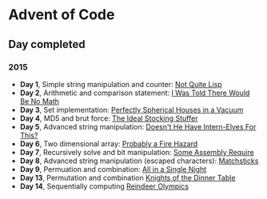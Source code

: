 # Advent of Code

## Day completed

### 2015

 + **Day 1**, Simple string manipulation and counter: [Not Quite Lisp](https://adventofcode.com/2015/day/1)
 + **Day 2**, Arithmetic and comparison statement: [I Was Told There Would Be No Math](https://adventofcode.com/2015/day/2)  
 + **Day 3**, Set implementation: [Perfectly Spherical Houses in a Vacuum](https://adventofcode.com/2015/day/3)  
 + **Day 4**, MD5 and brut force: [The Ideal Stocking Stuffer](https://adventofcode.com/2015/day/4)
 + **Day 5**, Advanced string manipulation: [Doesn't He Have Intern-Elves For This?](https://adventofcode.com/2015/day/5)
 + **Day 6**, Two dimensional array: [Probably a Fire Hazard](https://adventofcode.com/2015/day/6)
 + **Day 7**, Recursively solve and bit manipulation: [Some Assembly Require](https://adventofcode.com/2015/day/7)
 + **Day 8**, Advanced string manipulation (escaped characters): [Matchsticks](https://adventofcode.com/2015/day/8)
 + **Day 9**, Permuation and combination: [All in a Single Night](https://adventofcode.com/2015/day/9)
 + **Day 13**, Permutation and combination [Knights of the Dinner Table](https://adventofcode.com/2015/day/13)
 + **Day 14**, Sequentially computing [Reindeer Olympics](https://adventofcode.com/2015/day/14)
